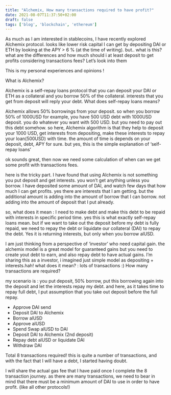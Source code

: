 ```yaml
---
title: "Alchemix, How many transactions required to have profit?"
date: 2021-08-07T11:37:50+02:00
draft: false
tags: ['blog', 'blockchain', 'ethereum']
---
```


As much as I am interested in stablecoins, I have recently explored Alchemix protocol. looks like lower risk capital I can get by depositing DAI or ETH by looking at the APY > 6 % (at the time of writing). but.. what is this? what are the differences and how much should i at least deposit to get profits considering transactions fees? Let’s look into them

This is my personal experiences and opinions !

What is Alchemix?

Alchemix is a self-repay loans protocol that you can deposit your DAI or ETH as a collateral and you borrow 50% of the collateral. interests that you get from deposit will reply your debt.
What does self-repay loans means?

Alchemix allows 50% borrowings from your deposit. so when you borrow 50% of 1000USD for example, you have 500 USD debt with 1000USD deposit. you do whatever you want with 500 USD. but you need to pay out this debt somehow. so here, Alchemix algorithm is that they help to deposit your 1000 USD, get interests from depositing, make these interests to repay your loan(500USD) with time. the amount of time is depends on your deposit, debt, APY for sure. but yes, this is the simple explanation of ‘self-repay loans’

ok sounds great, then now we need some calculation of when can we get some profit with transactions fees.

here is the tricky part. I have found that using Alchemix is not something you put deposit and get interests. you won’t get anything unless you borrow. I have deposited some amount of DAI, and watch few days that how much I can get profits. yes there are interests that I am getting. but the additional amount is adding into the amount of borrow that I can borrow. not adding into the amount of deposit that I put already.

so, what does it mean : I need to make debt and make this debt to be repaid with interests in specific period time. yes this is what exactly self-repay loans mean. but if we want to take out the deposit before my debt is fully repaid, we need to repay the debt or liquidate our collateral (DAI) to repay the debt.
Yes it is returning interests, but only when you borrow alUSD.

I am just thinking from a perspective of ‘investor’ who need capital gain. the alchemix model is a great model for guaranteed gains but you need to create yout debt to earn, and also repay debt to have actual gains. I’m sharing this as a investor, i imagined just simple model as depositing + interests.hah! what does it mean? : lots of transactions :)
How many transactions are required?

my scenario is : you put deposit, 50% borrow, put this borrowing again into the deposit and let the interests repay my debt. and here, as it takes time to repay full debt, I put assumption that you take out deposit before the full repay.

- Approve DAI send
- Deposit DAI to Alchemix
- Borrow alUSD
- Approve alUSD
- Spend Swap alUSD to DAI
- Deposit DAI to Alchemix (2nd deposit)
- Repay debt alUSD or liquidate DAI
- Withdraw DAI

Total 8 transactions required! this is quite a number of transactions, and with the fact that I will have a debt, I started having doubt.

I will share the actual gas fee that I have paid once I complete the 8 transaction journey. as there are many transactions, we need to bear in mind that there must be a minimum amount of DAI to use in order to have profit. (like all other protocols!)